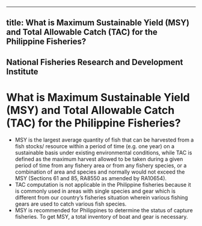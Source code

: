 --- 
 title: What is Maximum Sustainable Yield (MSY) and Total Allowable Catch (TAC) for the Philippine Fisheries?
 ---

## National Fisheries Research and Development Institute

# What is Maximum Sustainable Yield (MSY) and Total Allowable Catch (TAC) for the Philippine Fisheries?


 - MSY is the largest average quantity of fish that can be harvested from a  fish stocks/ resource within a period of time (e.g. one year) on a sustainable basis under existing environmental conditions, while TAC is defined as the maximum harvest allowed to be taken during a given period of time from any fishery area or from any fishery species, or a combination of area and species and normally would not exceed the MSY (Sections 61 and 85, RA8550 as amended by RA10654). 
 - TAC computation is not applicable in the Philippine fisheries because it is commonly used in areas with single species and gear which is different from our country’s fisheries situation wherein various fishing gears are used to catch various fish species.
 - MSY is recommended for Philippines to determine the status of capture fisheries. To get MSY, a total inventory of boat and gear is necessary.
